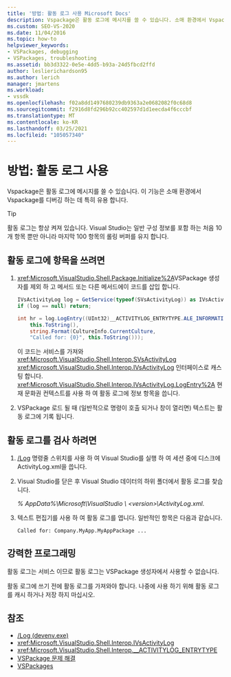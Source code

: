 ```yaml
---
title: '방법: 활동 로그 사용 Microsoft Docs'
description: Vspackage은 활동 로그에 메시지를 쓸 수 있습니다. 소매 환경에서 Vspackage를 디버깅 하는 데 활동 로그를 사용 하는 방법에 대해 알아봅니다.
ms.custom: SEO-VS-2020
ms.date: 11/04/2016
ms.topic: how-to
helpviewer_keywords:
- VSPackages, debugging
- VSPackages, troubleshooting
ms.assetid: bb3d3322-0e5e-4dd5-b93a-24d5fbcd2ffd
author: leslierichardson95
ms.author: lerich
manager: jmartens
ms.workload:
- vssdk
ms.openlocfilehash: f02a8dd1497680239db9363a2e0682082f0c68d8
ms.sourcegitcommit: f2916d8fd296b92cc402597d1d1eecda4f6cccbf
ms.translationtype: MT
ms.contentlocale: ko-KR
ms.lasthandoff: 03/25/2021
ms.locfileid: "105057340"
---
```

# <a name="how-to-use-the-activity-log"></a>방법: 활동 로그 사용
Vspackage은 활동 로그에 메시지를 쓸 수 있습니다. 이 기능은 소매 환경에서 Vspackage를 디버깅 하는 데 특히 유용 합니다.

> [!TIP]
> 활동 로그는 항상 켜져 있습니다. Visual Studio는 일반 구성 정보를 포함 하는 처음 10 개 항목 뿐만 아니라 마지막 100 항목의 롤링 버퍼를 유지 합니다.

## <a name="to-write-an-entry-to-the-activity-log"></a>활동 로그에 항목을 쓰려면

1. <xref:Microsoft.VisualStudio.Shell.Package.Initialize%2A>VSPackage 생성자를 제외 하 고 메서드 또는 다른 메서드에이 코드를 삽입 합니다.

    ```csharp
    IVsActivityLog log = GetService(typeof(SVsActivityLog)) as IVsActivityLog;
    if (log == null) return;

    int hr = log.LogEntry((UInt32)__ACTIVITYLOG_ENTRYTYPE.ALE_INFORMATION,
        this.ToString(),
        string.Format(CultureInfo.CurrentCulture,
        "Called for: {0}", this.ToString()));
    ```

     이 코드는 서비스를 가져와 <xref:Microsoft.VisualStudio.Shell.Interop.SVsActivityLog> <xref:Microsoft.VisualStudio.Shell.Interop.IVsActivityLog> 인터페이스로 캐스팅 합니다. <xref:Microsoft.VisualStudio.Shell.Interop.IVsActivityLog.LogEntry%2A> 현재 문화권 컨텍스트를 사용 하 여 활동 로그에 정보 항목을 씁니다.

2. VSPackage 로드 될 때 (일반적으로 명령이 호출 되거나 창이 열리면) 텍스트는 활동 로그에 기록 됩니다.

## <a name="to-examine-the-activity-log"></a>활동 로그를 검사 하려면

1. [/Log](../ide/reference/log-devenv-exe.md) 명령줄 스위치를 사용 하 여 Visual Studio를 실행 하 여 세션 중에 디스크에 ActivityLog.xml을 씁니다.

2. Visual Studio를 닫은 후 Visual Studio 데이터의 하위 폴더에서 활동 로그를 찾습니다.

   <em> *% AppData%</em>\Microsoft\VisualStudio \\ \<version>\ActivityLog.xml*.

3. 텍스트 편집기를 사용 하 여 활동 로그를 엽니다. 일반적인 항목은 다음과 같습니다.

   ```
   Called for: Company.MyApp.MyAppPackage ...
   ```

## <a name="robust-programming"></a>강력한 프로그래밍

활동 로그는 서비스 이므로 활동 로그는 VSPackage 생성자에서 사용할 수 없습니다.

활동 로그에 쓰기 전에 활동 로그를 가져와야 합니다. 나중에 사용 하기 위해 활동 로그를 캐시 하거나 저장 하지 마십시오.

## <a name="see-also"></a>참조

- [/Log (devenv.exe)](../ide/reference/log-devenv-exe.md)
- <xref:Microsoft.VisualStudio.Shell.Interop.IVsActivityLog>
- <xref:Microsoft.VisualStudio.Shell.Interop.__ACTIVITYLOG_ENTRYTYPE>
- [VSPackage 문제 해결](../extensibility/troubleshooting-vspackages.md)
- [VSPackages](../extensibility/internals/vspackages.md)
